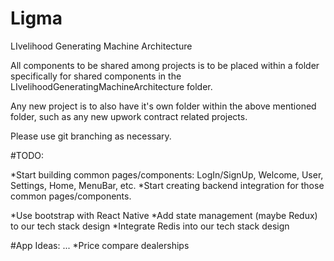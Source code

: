 # Ligma
LIvelihood Generating Machine Architecture

All components to be shared among projects is to be placed within a folder specifically for shared components in the LIvelihoodGeneratingMachineArchitecture folder.

Any new project is to also have it's own folder within the above mentioned folder, such as any new upwork contract related projects.

Please use git branching as necessary.

#TODO:

*Start building common pages/components: LogIn/SignUp, Welcome, User, Settings, Home, MenuBar, etc.
*Start creating backend integration for those common pages/components.

*Use bootstrap with React Native
*Add state management (maybe Redux) to our tech stack design
*Integrate Redis into our tech stack design


#App Ideas:
...
*Price compare dealerships
